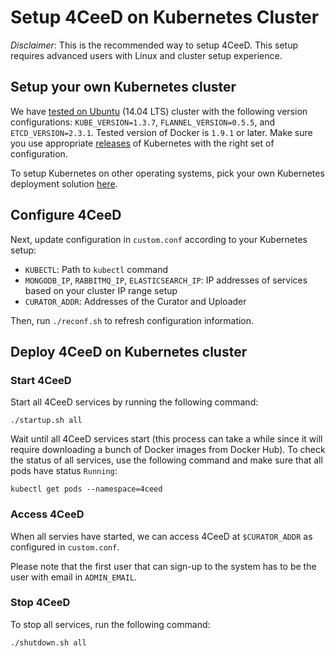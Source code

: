 Setup 4CeeD on Kubernetes Cluster 
====

*Disclaimer*: This is the recommended way to setup 4CeeD. This setup requires advanced users with Linux and cluster setup experience.

## Setup your own Kubernetes cluster

We have [tested on Ubuntu](https://kubernetes.io/docs/getting-started-guides/ubuntu/manual/) (14.04 LTS) cluster with the following version configurations: `KUBE_VERSION=1.3.7`, `FLANNEL_VERSION=0.5.5`, and `ETCD_VERSION=2.3.1`. Tested version of Docker is `1.9.1` or later. Make sure you use appropriate [releases](https://github.com/kubernetes/kubernetes/releases) of Kubernetes with the right set of configuration. 

To setup Kubernetes on other operating systems, pick your own Kubernetes deployment solution [here](https://kubernetes.io/docs/setup/pick-right-solution/). 

## Configure 4CeeD

Next, update configuration in `custom.conf` according to your Kubernetes setup:

* `KUBECTL`: Path to `kubectl` command
* `MONGODB_IP`, `RABBITMQ_IP`, `ELASTICSEARCH_IP`: IP addresses of services based on your cluster IP range setup
* `CURATOR_ADDR`: Addresses of the Curator and Uploader 

Then, run `./reconf.sh` to refresh configuration information.

## Deploy 4CeeD on Kubernetes cluster

### Start 4CeeD 

Start all 4CeeD services by running the following command:
```
./startup.sh all
```

Wait until all 4CeeD services start (this process can take a while since it will require downloading a bunch of Docker images from Docker Hub). To check the status of all services, use the following command and make sure that all pods have status `Running`:

```
kubectl get pods --namespace=4ceed
```

### Access 4CeeD
When all servies have started, we can access 4CeeD at `$CURATOR_ADDR` as configured in `custom.conf`.

Please note that the first user that can sign-up to the system has to be the user with email in `ADMIN_EMAIL`.

### Stop 4CeeD
To stop all services, run the following command:
```
./shutdown.sh all
```

